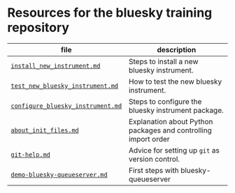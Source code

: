 # Resources for the bluesky training repository

file | description
--- | ---
[`install_new_instrument.md`](./install_new_instrument.md) | Steps to install a new bluesky instrument.
[`test_new_bluesky_instrument.md`](./test_new_bluesky_instrument.md) | How to test the new bluesky instrument.
[`configure_bluesky_instrument.md`](./configure_bluesky_instrument.md) | Steps to configure the bluesky instrument package.
[`about_init_files.md`](./about_init_files.md) | Explanation about Python packages and controlling import order
[`git-help.md`](./git-help.md) | Advice for setting up `git` as version control.
[`demo-bluesky-queueserver.md`](./demo-bluesky-queueserver.md) | First steps with bluesky-queueserver
